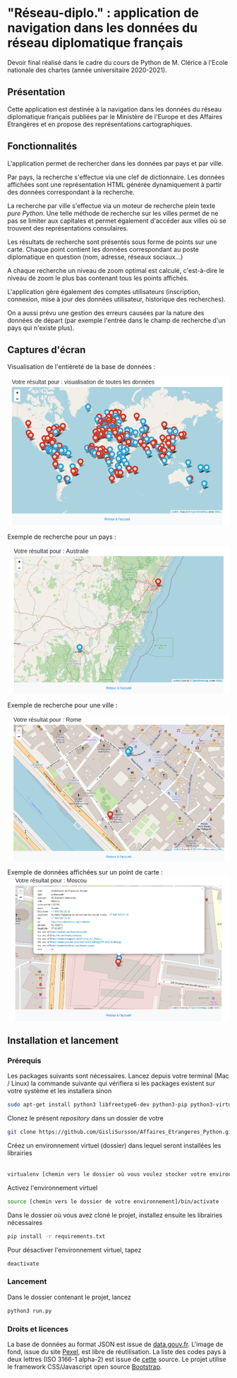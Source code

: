 # "Réseau-diplo." : application de navigation dans les données du réseau diplomatique français

Devoir final réalisé dans le cadre du cours de Python de M. Clérice à l'Ecole nationale des chartes (année universitaire 2020-2021).

## Présentation

Cette application est destinée à la navigation dans les données du réseau diplomatique français publiées par le Ministère de l'Europe et des Affaires Etrangères et en propose des représentations cartographiques. 

## Fonctionnalités

L'application permet de rechercher dans les données par pays et par ville. 

Par pays, la recherche s'effectue via une clef de dictionnaire. Les données affichées sont une représentation HTML générée dynamiquement à partir des données correspondant à la recherche.

La recherche par ville s'effectue via un moteur de recherche plein texte *pure Python*. Une telle méthode de recherche sur les villes permet de ne pas se limiter aux capitales et permet également d'accéder aux villes où se trouvent des représentations consulaires. 

Les résultats de recherche sont présentés sous forme de points sur une carte. Chaque point contient les données correspondant au poste diplomatique en question (nom, adresse, réseaux sociaux...)

A chaque recherche un niveau de zoom optimal est calculé, c'est-à-dire le niveau de zoom le plus bas contenant tous les points affichés. 

L'application gère également des comptes utilisateurs (inscription, connexion, mise à jour des données utilisateur, historique des recherches). 

On a aussi prévu une gestion des erreurs causées par la nature des données de départ (par exemple l'entrée dans le champ de recherche d'un pays qui n'existe plus).

## Captures d'écran

Visualisation de l'entièreté de la base de données :

![monde](./images/monde.png)

Exemple de recherche pour un pays : 

![pays](./images/pays.png)

Exemple de recherche pour une ville : 

![ville](./images/ville.png)

Exemple de données affichées sur un point de carte : 
![donnes](./images/donnees.png)

## Installation et lancement

### Prérequis

Les packages suivants sont nécessaires. Lancez depuis votre terminal (Mac / Linux) la commande suivante qui vérifiera si les packages existent sur votre système et les installera sinon

```bash
sudo apt-get install python3 libfreetype6-dev python3-pip python3-virtualenv sqlite3
```

Clonez le présent *repository* dans un dossier de votre 

 ```bash
git clone https://github.com/GisliSursson/Affaires_Etrangeres_Python.git
```

Créez un environnement virtuel (dossier) dans lequel seront installées les librairies

```bash

virtualenv [chemin vers le dossier où vous voulez stocker votre environnement] -p python3
```

Activez l'environnement virtuel 

```bash
source [chemin vers le dossier de votre environnement]/bin/activate
```

Dans le dossier où vous avez cloné le projet, installez ensuite les librairies nécessaires 

```bash
pip install -r requirements.txt
```

Pour désactiver l'environnement virtuel, tapez

```bash
deactivate 
```

### Lancement

Dans le dossier contenant le projet, lancez 

```bash
python3 run.py 
```

### Droits et licences

La base de données au format JSON est issue de [data.gouv.fr](https://www.data.gouv.fr/).
L'image de fond, issue du site [Pexel](https://www.pexels.com/fr-fr/), est libre de réutilisation.
La liste des codes pays à deux lettres (ISO 3166-1 alpha-2) est issue de [cette](http://documentation.abes.fr/sudoc/formats/CodesPays.htm) source. 
Le projet utilise le framework CSS/Javascript open source [Bootstrap](https://getbootstrap.com/).




